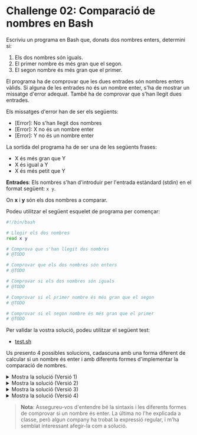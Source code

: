 # Challenge 02: Comparació de nombres en Bash

Escriviu un programa en Bash que, donats dos nombres enters, determini si:

1. Els dos nombres són iguals.
2. El primer nombre és més gran que el segon.
3. El segon nombre és més gran que el primer.

El programa ha de comprovar que les dues entrades són nombres enters vàlids. Si alguna de les entrades no és un nombre enter, s'ha de mostrar un missatge d'error adequat. També ha de comprovar que s'han llegit dues entrades.

Els missatges d'error han de ser els següents:

- [Error]: No s'han llegit dos nombres
- [Error]: X no és un nombre enter
- [Error]: Y no és un nombre enter

La sortida del programa ha de ser una de les següents frases:

- X és més gran que Y
- X és igual a Y
- X és més petit que Y

**Entrades**: Els nombres s'han d'introduir per l'entrada estàndard (stdin) en el format següent: ```x y```.

On **x** i **y** són els dos nombres a comparar.

Podeu utilitzar el següent esquelet de programa per començar:

```bash
#!/bin/bash

# Llegir els dos nombres
read x y

# Comprova que s'han llegit dos nombres
# @TODO

# Comprovar que els dos nombres són enters
# @TODO

# Comprovar si els dos nombres són iguals
# @TODO

# Comprovar si el primer nombre és més gran que el segon
# @TODO

# Comprovar si el segon nombre és més gran que el primer
# @TODO
```

Per validar la vostra solució, podeu utilitzar el següent test:

- [test.sh](./challenge02/test.sh)

Us presento 4 possibles solucions, cadascuna amb una forma diferent de calcular si un nombre és enter i amb diferents formes d'implementar la comparació de nombres.

<details> 
<summary>Mostra la solució (Versió 1)</summary>

```bash
#!/bin/bash

is_number() {
    if ! [ $1 -eq $1 ] 2>/dev/null; then
        echo "[Error]: $1 no és un nombre enter"
        exit 1
    fi
}

# Llegir els dos nombres
read x y

# Comprova que s'han llegit dos nombres
# -n comprova si la cadena no està buida
if !([ -n "$x" ] && [ -n "$y" ] ); then
    echo "[Error]: No s'han llegit dos nombres"
    exit 1
fi

# Comprovar que els dos nombres són enters
is_number $x
is_number $y


# Comprovar si els dos nombres són iguals
if [ $x -eq $y ]; then
    echo "X és igual a Y"
fi

# Comprovar si el primer nombre és més gran que el segon
if [ $x -gt $y ]; then
    echo "X és més gran que Y"
fi

# Comprovar si el segon nombre és més gran que el primer
if [ $x -lt $y ]; then
    echo "X és més petit que Y"
fi
```

</details>

<details>
<summary>Mostra la solució (Versió 2)</summary>

```bash
#!/bin/bash

is_number() {
    let "temp = $1 + 0" 2>/dev/null
    if (( $? != 0 )); then
        echo "[Error]: $1 no és un nombre enter"
        exit 1
    fi
}
# Intenta fer una operació matemàtica per validar si és un nombre enter

# Llegir els dos nombres
read x y

# Comprova que s'han llegit dos nombres
# -n comprova si la cadena no està buida
if !([ -n "$x" ] && [ -n "$y" ] ); then
    echo "[Error]: No s'han llegit dos nombres"
    exit 1
fi

# Comprovar que els dos nombres són enters
is_number $x
is_number $y


# Comprovar si els dos nombres són iguals
if [ $x -eq $y ]; then
    echo "X és igual a Y"
fi

# Comprovar si el primer nombre és més gran que el segon
if [ $x -gt $y ]; then
    echo "X és més gran que Y"
fi

# Comprovar si el segon nombre és més gran que el primer
if [ $x -lt $y ]; then
    echo "X és més petit que Y"
fi
```

</details>

<details>
<summary>Mostra la solució (Versió 3)</summary>

```bash
#!/bin/bash

is_number() {
    if ! (( $1 + 0 )) 2>/dev/null; then
        echo "[Error]: $1 no és un nombre enter"
        exit 1
    fi
}
# Intenta fer una operació matemàtica per validar si és un nombre enter

# Llegir els dos nombres
read x y

# Comprova que s'han llegit dos nombres
# -n comprova si la cadena no està buida
if !([ -n "$x" ] && [ -n "$y" ] ); then
    echo "[Error]: No s'han llegit dos nombres"
    exit 1
fi

# Comprovar que els dos nombres són enters
is_number $x
is_number $y

case 1 in
    $((x == y)))
        echo "X és igual a Y"
        ;;
    $((x > y)))
        echo "X és més gran que Y"
        ;;
    $((x < y)))
        echo "X és més petit que Y"
        ;;
esac
```

</details>

<details>
<summary>Mostra la solució (Versió 4)</summary>

```bash
#!/bin/bash

is_number() {
    if ! [[ $1 =~ ^-?[0-9]+$ ]]; then
        echo "[Error]: $1 no és un nombre enter"
        exit 1
    fi
}

# Intenta fer una operació matemàtica per validar si és un nombre enter

# Llegir els dos nombres
read x y

# Comprova que s'han llegit dos nombres
# -n comprova si la cadena no està buida
if !([ -n "$x" ] && [ -n "$y" ] ); then
    echo "[Error]: No s'han llegit dos nombres"
    exit 1
fi

# Comprovar que els dos nombres són enters
is_number $x
is_number $y

[ $x -eq $y ] && echo "X és igual a Y" || ([ $x -gt $y ] && echo "X és més gran que Y" || echo "X és més petit que Y")
```

</details>

> **Nota**: Assegureu-vos d'entendre bé la sintaxis i les diferents formes de comprovar si un nombre és enter. La última no l'he explicada a classe, però algun company ha trobat la expressió regular, i m'ha semblat interessant afegir-la com a solució.
